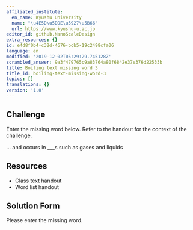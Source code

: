 ```yaml
---
affiliated_institute:
  en_name: Kyushu University
  name: "\u4E5D\u5DDE\u5927\u5B66"
  url: https://www.kyushu-u.ac.jp
editor_id: github.NanoScaleDesign
extra_resources: {}
id: e4d8f0b4-c32d-4676-bcb5-19c2498cfa06
language: en
modified: '2019-12-02T05:29:29.745128Z'
scrambled_answer: 9a3f479765c9a83764a80f6842e37e376d22533b
title: Boiling text missing word 3
title_id: boiling-text-missing-word-3
topics: []
translations: {}
version: '1.0'
---
```


## Challenge
Enter the missing word below. Refer to the handout for the context of the challenge.

... and occurs in ___s such as gases and liquids


## Resources
- Class text handout
- Word list handout


## Solution Form
Please enter the missing word.
